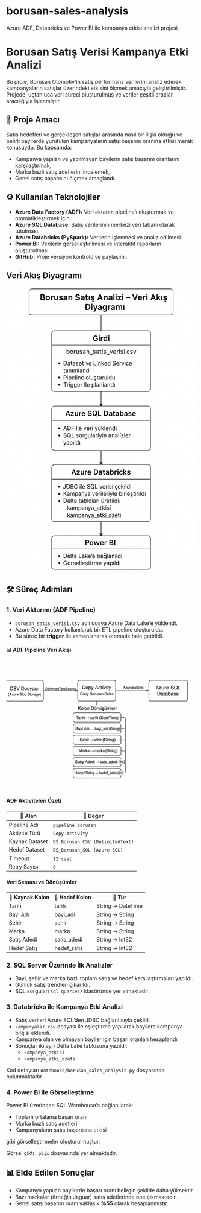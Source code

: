# borusan-sales-analysis
Azure ADF, Databricks ve Power BI ile kampanya etkisi analizi projesi.

# Borusan Satış Verisi Kampanya Etki Analizi

Bu proje, Borusan Otomotiv'in satış performans verilerini analiz ederek kampanyaların satışlar üzerindeki etkisini ölçmek amacıyla geliştirilmiştir. Projede, uçtan uca veri süreci oluşturulmuş ve veriler çeşitli araçlar aracılığıyla işlenmiştir.

## 🎯 Proje Amacı

Satış hedefleri ve gerçekleşen satışlar arasında nasıl bir ilişki olduğu ve belirli bayilerde yürütülen kampanyaların satış başarım oranına etkisi merak konusuydu. Bu kapsamda:

- Kampanya yapılan ve yapılmayan bayilerin satış başarım oranlarını karşılaştırmak,
- Marka bazlı satış adetlerini incelemek,
- Genel satış başarısını ölçmek
amaçlandı.

## ⚙️ Kullanılan Teknolojiler

- **Azure Data Factory (ADF):** Veri aktarım pipeline’ı oluşturmak ve otomatikleştirmek için.
- **Azure SQL Database:** Satış verilerinin merkezi veri tabanı olarak tutulması.
- **Azure Databricks (PySpark):** Verilerin işlenmesi ve analiz edilmesi.
- **Power BI:** Verilerin görselleştirilmesi ve interaktif raporların oluşturulması.
- **GitHub:** Proje versiyon kontrolü ve paylaşımı.
  
## Veri Akış Diyagramı
![Borusan Veri Akış Diyagramı](./de9b8cfd-d317-4aa4-bcf1-f709e0e35904.png)

## 🛠️ Süreç Adımları

### 1. Veri Aktarımı (ADF Pipeline)

- `borusan_satis_verisi.csv` adlı dosya Azure Data Lake'e yüklendi.
- Azure Data Factory kullanılarak bir ETL pipeline oluşturuldu.
- Bu süreç bir **trigger** ile zamanlanarak otomatik hale getirildi.

#### 📊 ADF Pipeline Veri Akışı

![ADF Pipeline](./adf_pipeline.png)



#### ADF Aktiviteleri Özeti

| 🔧 Alan           | 📝 Değer                              |
|------------------|----------------------------------------|
| Pipeline Adı     | `pipeline_borusan`                    |
| Aktivite Türü    | `Copy Activity`                       |
| Kaynak Dataset   | `DS_Borusan_CSV (DelimitedText)`      |
| Hedef Dataset    | `DS_Borusan_SQL (Azure SQL)`          |
| Timeout          | `12 saat`                             |
| Retry Sayısı     | `0`                                   |



#### Veri Şeması ve Dönüşümler

| 📁 Kaynak Kolon     | 🎯 Hedef Kolon     | 🔄 Tür         |
|---------------------|--------------------|----------------|
| Tarih               | tarih               | String → DateTime |
| Bayi Adı            | bayi_adi            | String → String   |
| Şehir               | sehir               | String → String   |
| Marka               | marka               | String → String   |
| Satış Adedi         | satis_adedi         | String → Int32    |
| Hedef Satış         | hedef_satis         | String → Int32    |

### 2. SQL Server Üzerinde İlk Analizler

- Bayi, şehir ve marka bazlı toplam satış ve hedef karşılaştırmaları yapıldı.
- Günlük satış trendleri çıkarıldı.
- SQL sorguları `sql queries/` klasöründe yer almaktadır.

### 3. Databricks ile Kampanya Etki Analizi

- Satış verileri Azure SQL’den JDBC bağlantısıyla çekildi.
- `kampanyalar.csv` dosyası ile eşleştirme yapılarak bayilere kampanya bilgisi eklendi.
- Kampanya olan ve olmayan bayiler için başarı oranları hesaplandı.
- Sonuçlar iki ayrı Delta Lake tablosuna yazıldı:
  - `kampanya_etkisi`
  - `kampanya_etki_ozeti`

Kod detayları `notebooks/borusan_sales_analysis.py` dosyasında bulunmaktadır.

### 4. Power BI ile Görselleştirme

Power BI üzerinden SQL Warehouse’a bağlanılarak:
- Toplam ortalama başarı oranı
- Marka bazlı satış adetleri
- Kampanyaların satış başarısına etkisi

gibi görselleştirmeler oluşturulmuştur.

Görsel çıktı `.pbix` dosyasında yer almaktadır.

## 📊 Elde Edilen Sonuçlar

- Kampanya yapılan bayilerde başarı oranı belirgin şekilde daha yüksektir.
- Bazı markalar (örneğin Jaguar) satış adetlerinde öne çıkmaktadır.
- Genel satış başarım oranı yaklaşık **%55** olarak hesaplanmıştır.

